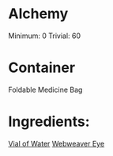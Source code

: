 <!-- TITLE: Webweaver Eye Poison -->
<!-- SUBTITLE: A quick summary of Webweaver Eye Poison -->


# Alchemy
Minimum: 0
Trivial: 60


# Container
Foldable Medicine Bag

# Ingredients:
[Vial of Water](vial-of-water)
[Webweaver Eye](webweaver-eye)